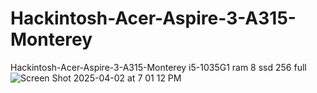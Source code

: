 # Hackintosh-Acer-Aspire-3-A315-Monterey
Hackintosh-Acer-Aspire-3-A315-Monterey
i5-1035G1
ram 8
ssd 256
full
![Screen Shot 2025-04-02 at 7 01 12 PM](https://github.com/user-attachments/assets/f84288ba-c8f2-4e6e-8b7f-97f50717829f)
